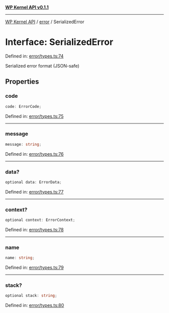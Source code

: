 [**WP Kernel API v0.1.1**](../../README.md)

---

[WP Kernel API](../../README.md) / [error](../README.md) / SerializedError

# Interface: SerializedError

Defined in: [error/types.ts:74](https://github.com/theGeekist/wp-kernel/blob/main/packages/kernel/src/error/types.ts#L74)

Serialized error format (JSON-safe)

## Properties

### code

```ts
code: ErrorCode;
```

Defined in: [error/types.ts:75](https://github.com/theGeekist/wp-kernel/blob/main/packages/kernel/src/error/types.ts#L75)

---

### message

```ts
message: string;
```

Defined in: [error/types.ts:76](https://github.com/theGeekist/wp-kernel/blob/main/packages/kernel/src/error/types.ts#L76)

---

### data?

```ts
optional data: ErrorData;
```

Defined in: [error/types.ts:77](https://github.com/theGeekist/wp-kernel/blob/main/packages/kernel/src/error/types.ts#L77)

---

### context?

```ts
optional context: ErrorContext;
```

Defined in: [error/types.ts:78](https://github.com/theGeekist/wp-kernel/blob/main/packages/kernel/src/error/types.ts#L78)

---

### name

```ts
name: string;
```

Defined in: [error/types.ts:79](https://github.com/theGeekist/wp-kernel/blob/main/packages/kernel/src/error/types.ts#L79)

---

### stack?

```ts
optional stack: string;
```

Defined in: [error/types.ts:80](https://github.com/theGeekist/wp-kernel/blob/main/packages/kernel/src/error/types.ts#L80)
